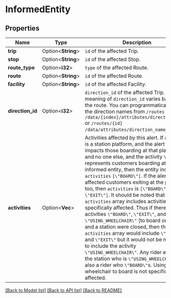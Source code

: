 # InformedEntity

## Properties

Name | Type | Description | Notes
------------ | ------------- | ------------- | -------------
**trip** | Option<**String**> | `id` of the affected Trip. | [optional]
**stop** | Option<**String**> | `id` of the affected Stop. | [optional]
**route_type** | Option<**i32**> | `type` of the affected Route.  | Value | Name          | Example    | |-------|---------------|------------| | `0`   | Light Rail    | Green Line | | `1`   | Heavy Rail    | Red Line   | | `2`   | Commuter Rail |            | | `3`   | Bus           |            | | `4`   | Ferry         |            |  | [optional]
**route** | Option<**String**> | `id` of the affected Route. | [optional]
**facility** | Option<**String**> | `id` of the affected Facility. | [optional]
**direction_id** | Option<**i32**> | `direction_id` of the affected Trip.  The meaning of `direction_id` varies based on the route. You can programmatically get the direction names from `/routes` `/data/{index}/attributes/direction_names` or `/routes/{id}` `/data/attributes/direction_names`.  | [optional]
**activities** | Option<**Vec<String>**> | Activities affected by this alert.  If an entity is a station platform, and the alert only impacts those boarding at that platform and no one else, and the activity `\"BOARD\"` represents customers boarding at the informed entity, then the entity includes `activities` `[\"BOARD\"]`. If the alert affected customers exiting at the platform too, then `activities` is `[\"BOARD\", \"EXIT\"]`.  It should be noted that the `activities` array includes activities that are specifically affected. Thus if there were activities `\"BOARD\"`, `\"EXIT\"`, and `\"USING_WHEELCHAIR\"` [to board or exit], and a station were closed, then the `activities` array would include `\"BOARD\"` and `\"EXIT\"` but it would not be necessary to include the activity `\"USING_WHEELCHAIR\"`. Any rider entering the station who is `\"USING_WHEELCHAIR\"` is also a rider who `\"BOARD\"`s. Using a wheelchair to board is not specifically affected.  | [optional]

[[Back to Model list]](../README.md#documentation-for-models) [[Back to API list]](../README.md#documentation-for-api-endpoints) [[Back to README]](../README.md)


